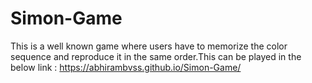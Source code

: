 # Simon-Game
This is a well known game where users have to memorize the color sequence and reproduce it in the same order.This can be played in the below link :
https://abhirambvss.github.io/Simon-Game/
